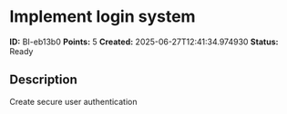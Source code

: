 # Implement login system

**ID:** BI-eb13b0
**Points:** 5
**Created:** 2025-06-27T12:41:34.974930
**Status:** Ready

## Description

Create secure user authentication

